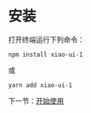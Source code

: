 # 安装

打开终端运行下列命令：

```
npm install xiao-ui-1
```

或

```
yarn add xiao-ui-1
```

下一节：[开始使用](#/doc/get-started)